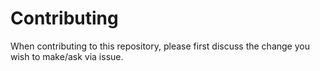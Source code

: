 # Contributing

When contributing to this repository, please first discuss the change you wish to make/ask via issue.
